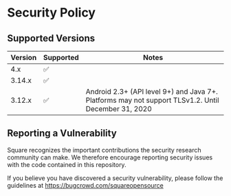 Security Policy
===============

## Supported Versions

| Version | Supported  | Notes          |
| ------- | ---------- | -------------- |
| 4.x     | ✅         |                |
| 3.14.x  | ✅         |                |
| 3.12.x  | ✅         | Android 2.3+ (API level 9+) and Java 7+. Platforms may not support TLSv1.2. Until December 31, 2020  |


## Reporting a Vulnerability

Square recognizes the important contributions the security research community
can make. We therefore encourage reporting security issues with the code
contained in this repository.

If you believe you have discovered a security vulnerability, please follow the
guidelines at https://bugcrowd.com/squareopensource
